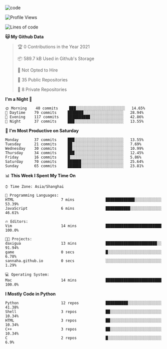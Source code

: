 
<!--
**liuyaanng/liuyaanng** is a ✨ _special_ ✨ repository because its `README.md` (this file) appears on your GitHub profile.

Here are some ideas to get you started:

- 🔭 I’m currently working on ...
- 🌱 I’m currently learning ...
- 👯 I’m looking to collaborate on ...
- 🤔 I’m looking for help with ...
- 💬 Ask me about ...
- 📫 How to reach me: ...
- 😄 Pronouns: ...
- ⚡ Fun fact: ...
-->


![code](https://cdn.jsdelivr.net/gh/liuyaanng/liuyaanng@1.0/code.gif) 

<!--START_SECTION:waka-->
![Profile Views](http://img.shields.io/badge/Profile%20Views-0-blue)

![Lines of code](https://img.shields.io/badge/From%20Hello%20World%20I%27ve%20Written-5.3%20million%20lines%20of%20code-blue)

**🐱 My Github Data** 

> 🏆 0 Contributions in the Year 2021
 > 
> 📦 589.7 kB Used in Github's Storage 
 > 
> 🚫 Not Opted to Hire
 > 
> 📜 35 Public Repositories 
 > 
> 🔑 8 Private Repositories  
 > 
**I'm a Night 🦉** 

```text
🌞 Morning    40 commits     ███░░░░░░░░░░░░░░░░░░░░░░   14.65% 
🌆 Daytime    79 commits     ███████░░░░░░░░░░░░░░░░░░   28.94% 
🌃 Evening    117 commits    ██████████░░░░░░░░░░░░░░░   42.86% 
🌙 Night      37 commits     ███░░░░░░░░░░░░░░░░░░░░░░   13.55%

```
📅 **I'm Most Productive on Saturday** 

```text
Monday       37 commits     ███░░░░░░░░░░░░░░░░░░░░░░   13.55% 
Tuesday      21 commits     ██░░░░░░░░░░░░░░░░░░░░░░░   7.69% 
Wednesday    30 commits     ██░░░░░░░░░░░░░░░░░░░░░░░   10.99% 
Thursday     34 commits     ███░░░░░░░░░░░░░░░░░░░░░░   12.45% 
Friday       16 commits     █░░░░░░░░░░░░░░░░░░░░░░░░   5.86% 
Saturday     70 commits     ██████░░░░░░░░░░░░░░░░░░░   25.64% 
Sunday       65 commits     ██████░░░░░░░░░░░░░░░░░░░   23.81%

```


📊 **This Week I Spent My Time On** 

```text
⌚︎ Time Zone: Asia/Shanghai

💬 Programming Languages: 
HTML                     7 mins              █████████████░░░░░░░░░░░░   53.39% 
JavaScript               6 mins              ███████████░░░░░░░░░░░░░░   46.61%

🔥 Editors: 
Vim                      14 mins             █████████████████████████   100.0%

🐱‍💻 Projects: 
daxigua                  13 mins             ███████████████████████░░   91.94% 
game                     0 secs              █░░░░░░░░░░░░░░░░░░░░░░░░   6.78% 
sannaha.github.io        0 secs              ░░░░░░░░░░░░░░░░░░░░░░░░░   1.29%

💻 Operating System: 
Mac                      14 mins             █████████████████████████   100.0%

```

**I Mostly Code in Python** 

```text
Python                   12 repos            ██████████░░░░░░░░░░░░░░░   41.38% 
Shell                    3 repos             ██░░░░░░░░░░░░░░░░░░░░░░░   10.34% 
HTML                     3 repos             ██░░░░░░░░░░░░░░░░░░░░░░░   10.34% 
C++                      3 repos             ██░░░░░░░░░░░░░░░░░░░░░░░   10.34% 
C                        2 repos             █░░░░░░░░░░░░░░░░░░░░░░░░   6.9%

```



<!--END_SECTION:waka-->
